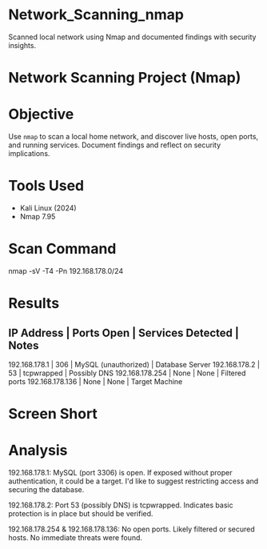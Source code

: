 # Network_Scanning_nmap
Scanned local network using Nmap and documented findings with security insights.
# Network Scanning Project (Nmap)

# Objective
Use `nmap` to scan a local home network, and discover live hosts, open ports, and running services. Document findings and reflect on security implications.

# Tools Used
- Kali Linux (2024)
- Nmap 7.95

# Scan Command

nmap -sV -T4 -Pn 192.168.178.0/24

# Results

IP Address     |  Ports Open    |   Services Detected    |      Notes
---------------------------------------------------------------------------
192.168.178.1    |  306         | MySQL (unauthorized)   |  Database Server
192.168.178.2    |  53          |  tcpwrapped            |  Possibly DNS
192.168.178.254  |  None        |  None                  |  Filtered ports
192.168.178.136  |  None        |  None                  |  Target Machine

# Screen Short



# Analysis
192.168.178.1: MySQL (port 3306) is open. If exposed without proper authentication, it could be a target. I'd like to suggest restricting access and securing the database.

192.168.178.2: Port 53 (possibly DNS) is tcpwrapped. Indicates basic protection is in place but should be verified.

192.168.178.254 & 192.168.178.136: No open ports. Likely filtered or secured hosts. No immediate threats were found. 
